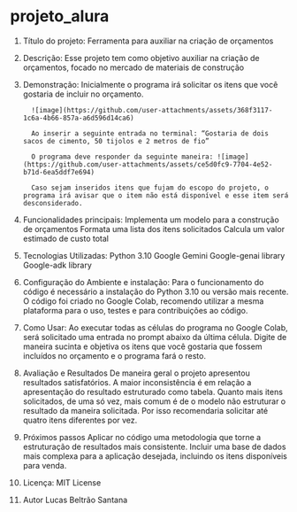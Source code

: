 # projeto_alura

1.	Título do projeto:
	 Ferramenta para auxiliar na criação de orçamentos
2.	Descrição:
  	  Esse projeto tem como objetivo auxiliar na criação de orçamentos, focado no mercado de materiais de construção
3.	Demonstração:
  	  Inicialmente o programa irá solicitar os itens que você gostaria de incluir no orçamento.
  	
    	  ![image](https://github.com/user-attachments/assets/368f3117-1c6a-4b66-857a-a6d596d14ca6)
  	
          Ao inserir a seguinte entrada no terminal: “Gostaria de dois sacos de cimento, 50 tijolos e 2 metros de fio”
  	
    	  O programa deve responder da seguinte maneira: ![image](https://github.com/user-attachments/assets/ce5d0fc9-7704-4e52-b71d-6ea5ddf7e694)
  	
          Caso sejam inseridos itens que fujam do escopo do projeto, o programa irá avisar que o item não está disponível e esse item será desconsiderado.
5.  Funcionalidades principais:
      Implementa um modelo para a construção de orçamentos
      Formata uma lista dos itens solicitados
      Calcula um valor estimado de custo total
6.	Tecnologias Utilizadas:
      Python 3.10
      Google Gemini
      Google-genai library
      Google-adk library
7.	Configuração do Ambiente e instalação:
      Para o funcionamento do código é necessário a instalação do Python 3.10 ou versão mais recente.
      O código foi criado no Google Colab, recomendo utilizar a mesma plataforma para o uso, testes e para contribuições ao código.
8.	Como Usar:
      Ao executar todas as células do programa no Google Colab, será solicitado uma entrada no prompt abaixo da última célula.
      Digite de maneira sucinta e objetiva os itens que você gostaria que fossem incluídos no orçamento e o programa fará o resto.
9.	Avaliação e Resultados
      De maneira geral o projeto apresentou resultados satisfatórios.
      A maior inconsistência é em relação a apresentação do resultado estruturado como tabela.
  	  Quanto mais itens solicitados, de uma só vez, mais comum é de o modelo não estruturar o resultado da maneira solicitada.
  	  Por isso recomendaria solicitar até quatro itens diferentes por vez.
10.	Próximos passos
      Aplicar no código uma metodologia que torne a estruturação de resultados mais consistente.
      Incluir uma base de dados mais complexa para a aplicação desejada, incluindo os itens disponíveis para venda.
11.	Licença:
       MIT License   
12.	Autor
      Lucas Beltrão Santana


